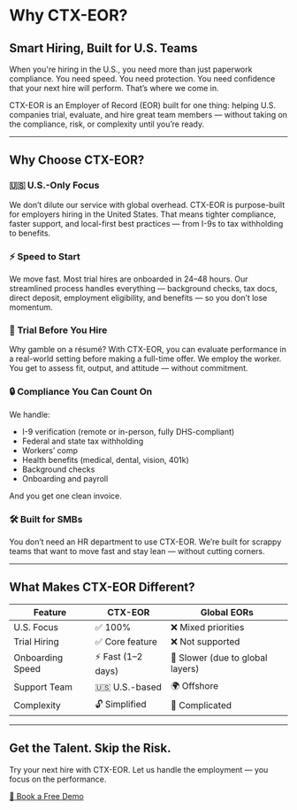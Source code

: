 # Why CTX-EOR?

## Smart Hiring, Built for U.S. Teams

When you're hiring in the U.S., you need more than just paperwork compliance. You need speed. You need protection. You need confidence that your next hire will perform. That’s where we come in.

CTX-EOR is an Employer of Record (EOR) built for one thing: helping U.S. companies trial, evaluate, and hire great team members — without taking on the compliance, risk, or complexity until you’re ready.

---

## Why Choose CTX-EOR?

### 🇺🇸 U.S.-Only Focus

We don’t dilute our service with global overhead. CTX-EOR is purpose-built for employers hiring in the United States. That means tighter compliance, faster support, and local-first best practices — from I-9s to tax withholding to benefits.

### ⚡ Speed to Start

We move fast. Most trial hires are onboarded in 24–48 hours. Our streamlined process handles everything — background checks, tax docs, direct deposit, employment eligibility, and benefits — so you don’t lose momentum.

### 🧪 Trial Before You Hire

Why gamble on a résumé? With CTX-EOR, you can evaluate performance in a real-world setting before making a full-time offer. We employ the worker. You get to assess fit, output, and attitude — without commitment.

### 🔒 Compliance You Can Count On

We handle:
- I-9 verification (remote or in-person, fully DHS-compliant)
- Federal and state tax withholding
- Workers’ comp
- Health benefits (medical, dental, vision, 401k)
- Background checks
- Onboarding and payroll

And you get one clean invoice.

### 🛠️ Built for SMBs

You don’t need an HR department to use CTX-EOR. We’re built for scrappy teams that want to move fast and stay lean — without cutting corners.

---

## What Makes CTX-EOR Different?

| Feature | CTX-EOR | Global EORs |
|--------|---------|-------------|
| U.S. Focus | ✅ 100% | ❌ Mixed priorities |
| Trial Hiring | ✅ Core feature | ❌ Not supported |
| Onboarding Speed | ⚡ Fast (1–2 days) | 🐢 Slower (due to global layers) |
| Support Team | 🇺🇸 U.S.-based | 🌍 Offshore |
| Complexity | 🔓 Simplified | 🔐 Complicated |

---

## Get the Talent. Skip the Risk.

Try your next hire with CTX-EOR. Let us handle the employment — you focus on the performance.

[📅 Book a Free Demo](#)
